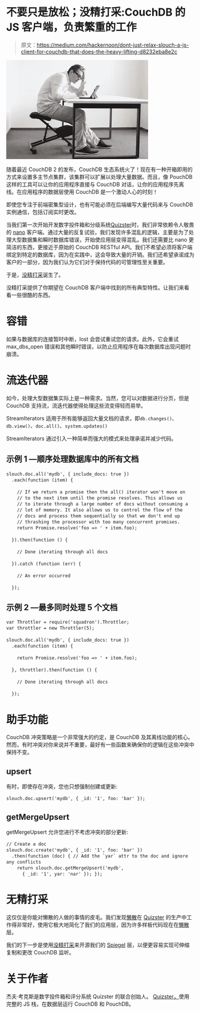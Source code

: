 # 不要只是放松；没精打采:CouchDB 的 JS 客户端，负责繁重的工作

> 原文：<https://medium.com/hackernoon/dont-just-relax-slouch-a-js-client-for-couchdb-that-does-the-heavy-lifting-d8232eba8e2c>

![](img/e53f3e53b882e8455f244ce319f3a0fd.png)

随着最近 CouchDB 2 的发布，CouchDB 生态系统火了！现在有一种开箱即用的方式来设置多主节点集群，该集群可以扩展以处理大量数据。而且，像 PouchDB 这样的工具可以让你的应用程序直接与 CouchDB 对话，让你的应用程序先离线。在应用程序的数据层使用 CouchDB 是一个激动人心的时刻！

即使您专注于前端密集型设计，也有可能必须在后端编写大量代码来与 CouchDB 实例通信，包括订阅实时更改。

当我们第一次开始开发数字投件箱和分级系统[Quizster](https://quizster.co)时，我们非常依赖令人敬畏的 [nano](https://github.com/apache/couchdb-nano) 客户端。通过大量的反复试验，我们发现许多混乱的逻辑，主要是为了处理大型数据集和瞬时数据库错误，开始使应用层变得混乱。我们还需要比 nano 更简洁的东西，更接近于原始的 CouchDB RESTful API。我们不希望必须将客户端绑定到特定的数据库，因为在实践中，这会导致大量的开销。我们还希望承诺成为客户的一部分，因为我们认为它们对于保持代码的可管理性至关重要。

于是，[没精打采](https://github.com/redgeoff/slouch)诞生了。

没精打采提供了你期望在 CouchDB 客户端中找到的所有典型特性。让我们来看看一些很酷的东西。

# 容错

如果与数据库的连接暂时中断，lost 会尝试重试您的请求。此外，它会重试 max_dbs_open 错误和其他瞬时错误，以防止应用程序在每次数据库出现问题时崩溃。

# 流迭代器

如今，处理大型数据集实际上是一种需求。当然，您可以对数据进行分页，但是 CouchDB 支持流，流迭代器使得处理这些流变得轻而易举。

StreamIterators 适用于所有能够返回大量文档的请求，即`db.changes()`、`db.view()`、`doc.all()`、`system.updates()`

StreamIterators 通过引入一种简单而强大的模式来处理承诺并减少代码。

## **示例 1 —顺序处理数据库中的所有文档**

```
slouch.doc.all('mydb', { include_docs: true })
  .each(function (item) {

    // If we return a promise then the all() iterator won't move on
    // to the next item until the promise resolves. This allows us
    // to iterate through a large number of docs without consuming a
    // lot of memory. It also allows us to control the flow of the
    // docs and process them sequentially so that we don't end up
    // thrashing the processor with too many concurrent promises.
    return Promise.resolve('foo => ' + item.foo);

  }).then(function () {

    // Done iterating through all docs

  }).catch (function (err) {

    // An error occurred

  });
```

## 示例 2 —最多同时处理 5 个文档

```
var Throttler = require('squadron').Throttler;
var throttler = new Throttler(5);

slouch.doc.all('mydb', { include_docs: true })
  .each(function (item) {

    return Promise.resolve('foo => ' + item.foo);

  }, throttler).then(function () {

    // Done iterating through all docs

  });
```

# 助手功能

CouchDB 冲突策略是一个非常强大的约定，是 CouchDB 及其离线功能的核心。然而，有时冲突对你来说并不重要，最好有一些函数来确保你的逻辑在这些冲突中保持不变。

## upsert

有时，即使存在冲突，您也只想强制创建或更新:

```
slouch.doc.upsert('mydb', { _id: '1', foo: 'bar' });
```

## getMergeUpsert

getMergeUpsert 允许您进行不考虑冲突的部分更新:

```
// Create a doc
slouch.doc.create('mydb', { _id: '1', foo: 'bar' })
  .then(function (doc) { // Add the `yar` attr to the doc and ignore any conflicts
    return slouch.doc.getMergeUpsert('mydb',
      { _id: '1', yar: 'nar' }); });
```

# 无精打采

这仅仅是你能对懒散的人做的事情的皮毛。我们发现[懒散](https://github.com/redgeoff/slouch)在 [Quizster](https://quizster.co) 的生产中工作得非常好，使用它极大地简化了我们的应用层，因为许多样板代码现在在[懒散](https://github.com/redgeoff/slouch)层。

我们的下一步是使用[没精打采](https://github.com/redgeoff/slouch)来开源我们的 [Spiegel](https://github.com/redgeoff/spiegel) 层，以便更容易实现可伸缩复制和更改 CouchDB 监听。

# 关于作者

杰夫·考克斯是数字投件箱和评分系统 Quizster 的联合创始人。 [Quizster，](https://quizster.co)使用完整的 JS 栈，在数据层运行 CouchDB 和 PouchDB。